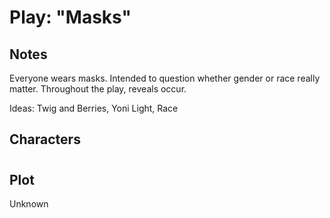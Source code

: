 # Play: "Masks"

## Notes

Everyone wears masks. Intended to question whether gender or race really matter. Throughout the play, reveals occur. 

Ideas: Twig and Berries, Yoni Light, Race


## Characters

#

## Plot

Unknown
